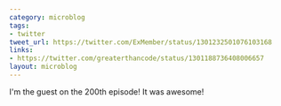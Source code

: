 ```yaml
---
category: microblog
tags:
- twitter
tweet_url: https://twitter.com/ExMember/status/1301232501076103168
links:
- https://twitter.com/greaterthancode/status/1301188736408006657
layout: microblog
---
```

I'm the guest on the 200th episode! It was awesome!

